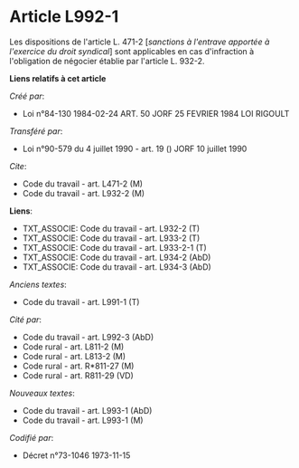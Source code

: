 # Article L992-1

Les dispositions de l'article L. 471-2 [*sanctions à l'entrave apportée à l'exercice du droit syndical*] sont applicables en
cas d'infraction à l'obligation de négocier établie par l'article L. 932-2.

**Liens relatifs à cet article**

_Créé par_:

  - Loi n°84-130 1984-02-24 ART. 50 JORF 25 FEVRIER 1984 LOI RIGOULT

_Transféré par_:

  - Loi n°90-579 du 4 juillet 1990 - art. 19 () JORF 10 juillet 1990

_Cite_:

  - Code du travail - art. L471-2 (M)
  - Code du travail - art. L932-2 (M)

**Liens**:

  - TXT_ASSOCIE: Code du travail - art. L932-2 (T)
  - TXT_ASSOCIE: Code du travail - art. L933-2 (T)
  - TXT_ASSOCIE: Code du travail - art. L933-2-1 (T)
  - TXT_ASSOCIE: Code du travail - art. L934-2 (AbD)
  - TXT_ASSOCIE: Code du travail - art. L934-3 (AbD)

_Anciens textes_:

  - Code du travail - art. L991-1 (T)

_Cité par_:

  - Code du travail - art. L992-3 (AbD)
  - Code rural - art. L811-2 (M)
  - Code rural - art. L813-2 (M)
  - Code rural - art. R*811-27 (M)
  - Code rural - art. R811-29 (VD)

_Nouveaux textes_:

  - Code du travail - art. L993-1 (AbD)
  - Code du travail - art. L993-1 (M)

_Codifié par_:

  - Décret n°73-1046 1973-11-15
